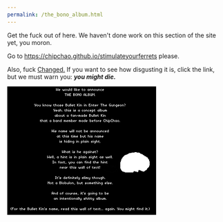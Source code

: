 ```yaml
---
permalink: /the_bono_album.html
---
```


Get the fuck out of here. We haven't done work on this section of the site yet, you moron.

Go to https://chipchao.github.io/stimulateyourferrets please.

Also, fuck [Changed.](https://store.steampowered.com/app/814540/) If you want to see how disgusting it is, click the link, but we must warn you: **_you might die._**

![announcement, Changed](images/announce_fuck_Changed.png)
